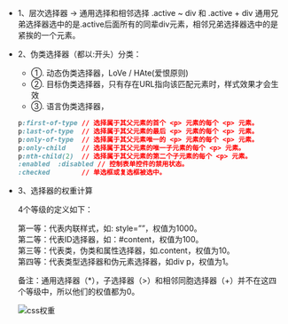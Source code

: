 * 1、层次选择器 ->  通用选择和相邻选择
  .active ~ div 和 .active + div
  通用兄弟选择器选中的是.active后面所有的同辈div元素，相邻兄弟选择器选中的是紧挨的一个元素。

* 2、伪类选择器（都以:开头）分类：
  - ①. 动态伪类选择器，LoVe / HAte(爱恨原则)
  - ②. 目标伪类选择器，只有存在URL指向该匹配元素时，样式效果才会生效
  - ③. 语言伪类选择器，
  ```css
  p:first-of-type // 选择属于其父元素的首个 <p> 元素的每个 <p> 元素。
  p:last-of-type  // 选择属于其父元素的最后 <p> 元素的每个 <p> 元素。
  p:only-of-type  // 选择属于其父元素唯一的 <p> 元素的每个 <p> 元素。
  p:only-child    // 选择属于其父元素的唯一子元素的每个 <p> 元素。
  p:nth-child(2)  // 选择属于其父元素的第二个子元素的每个 <p> 元素。
  :enabled  :disabled // 控制表单控件的禁用状态。
  :checked        // 单选框或复选框被选中。
  ```

* 3、选择器的权重计算

    4个等级的定义如下：  

    第一等：代表内联样式，如: style=””，权值为1000。  
    第二等：代表ID选择器，如：#content，权值为100。  
    第三等：代表类，伪类和属性选择器，如.content，权值为10。  
    第四等：代表类型选择器和伪元素选择器，如div p，权值为1。  

    备注：通用选择器（\*），子选择器（>）和相邻同胞选择器（+）并不在这四个等级中，所以他们的权值都为0。

    ![css权重](./images/selector.jpg)
